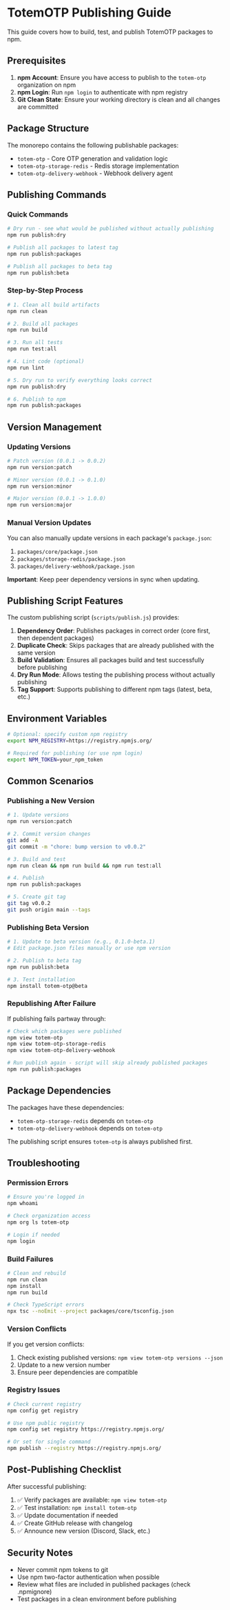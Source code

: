 # TotemOTP Publishing Guide

This guide covers how to build, test, and publish TotemOTP packages to npm.

## Prerequisites

1. **npm Account**: Ensure you have access to publish to the `totem-otp` organization on npm
2. **npm Login**: Run `npm login` to authenticate with npm registry
3. **Git Clean State**: Ensure your working directory is clean and all changes are committed

## Package Structure

The monorepo contains the following publishable packages:

- `totem-otp` - Core OTP generation and validation logic
- `totem-otp-storage-redis` - Redis storage implementation
- `totem-otp-delivery-webhook` - Webhook delivery agent

## Publishing Commands

### Quick Commands

```bash
# Dry run - see what would be published without actually publishing
npm run publish:dry

# Publish all packages to latest tag
npm run publish:packages

# Publish all packages to beta tag
npm run publish:beta
```

### Step-by-Step Process

```bash
# 1. Clean all build artifacts
npm run clean

# 2. Build all packages
npm run build

# 3. Run all tests
npm run test:all

# 4. Lint code (optional)
npm run lint

# 5. Dry run to verify everything looks correct
npm run publish:dry

# 6. Publish to npm
npm run publish:packages
```

## Version Management

### Updating Versions

```bash
# Patch version (0.0.1 -> 0.0.2)
npm run version:patch

# Minor version (0.0.1 -> 0.1.0)
npm run version:minor

# Major version (0.0.1 -> 1.0.0)
npm run version:major
```

### Manual Version Updates

You can also manually update versions in each package's `package.json`:

1. `packages/core/package.json`
2. `packages/storage-redis/package.json`
3. `packages/delivery-webhook/package.json`

**Important**: Keep peer dependency versions in sync when updating.

## Publishing Script Features

The custom publishing script (`scripts/publish.js`) provides:

1. **Dependency Order**: Publishes packages in correct order (core first, then dependent packages)
2. **Duplicate Check**: Skips packages that are already published with the same version
3. **Build Validation**: Ensures all packages build and test successfully before publishing
4. **Dry Run Mode**: Allows testing the publishing process without actually publishing
5. **Tag Support**: Supports publishing to different npm tags (latest, beta, etc.)

## Environment Variables

```bash
# Optional: specify custom npm registry
export NPM_REGISTRY=https://registry.npmjs.org/

# Required for publishing (or use npm login)
export NPM_TOKEN=your_npm_token
```

## Common Scenarios

### Publishing a New Version

```bash
# 1. Update versions
npm run version:patch

# 2. Commit version changes
git add -A
git commit -m "chore: bump version to v0.0.2"

# 3. Build and test
npm run clean && npm run build && npm run test:all

# 4. Publish
npm run publish:packages

# 5. Create git tag
git tag v0.0.2
git push origin main --tags
```

### Publishing Beta Version

```bash
# 1. Update to beta version (e.g., 0.1.0-beta.1)
# Edit package.json files manually or use npm version

# 2. Publish to beta tag
npm run publish:beta

# 3. Test installation
npm install totem-otp@beta
```

### Republishing After Failure

If publishing fails partway through:

```bash
# Check which packages were published
npm view totem-otp
npm view totem-otp-storage-redis  
npm view totem-otp-delivery-webhook

# Run publish again - script will skip already published packages
npm run publish:packages
```

## Package Dependencies

The packages have these dependencies:

- `totem-otp-storage-redis` depends on `totem-otp`
- `totem-otp-delivery-webhook` depends on `totem-otp`

The publishing script ensures `totem-otp` is always published first.

## Troubleshooting

### Permission Errors

```bash
# Ensure you're logged in
npm whoami

# Check organization access
npm org ls totem-otp

# Login if needed
npm login
```

### Build Failures

```bash
# Clean and rebuild
npm run clean
npm install
npm run build

# Check TypeScript errors
npx tsc --noEmit --project packages/core/tsconfig.json
```

### Version Conflicts

If you get version conflicts:

1. Check existing published versions: `npm view totem-otp versions --json`
2. Update to a new version number
3. Ensure peer dependencies are compatible

### Registry Issues

```bash
# Check current registry
npm config get registry

# Use npm public registry
npm config set registry https://registry.npmjs.org/

# Or set for single command
npm publish --registry https://registry.npmjs.org/
```

## Post-Publishing Checklist

After successful publishing:

1. ✅ Verify packages are available: `npm view totem-otp`
2. ✅ Test installation: `npm install totem-otp`
3. ✅ Update documentation if needed
4. ✅ Create GitHub release with changelog
5. ✅ Announce new version (Discord, Slack, etc.)

## Security Notes

- Never commit npm tokens to git
- Use npm two-factor authentication when possible
- Review what files are included in published packages (check .npmignore)
- Test packages in a clean environment before publishing

